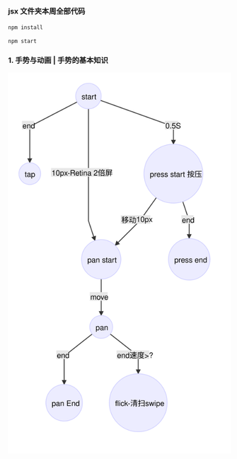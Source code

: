 ### jsx 文件夹本周全部代码

`npm install`

`npm start`

### 1. 手势与动画 | 手势的基本知识
![gesture](images/gesture.png)